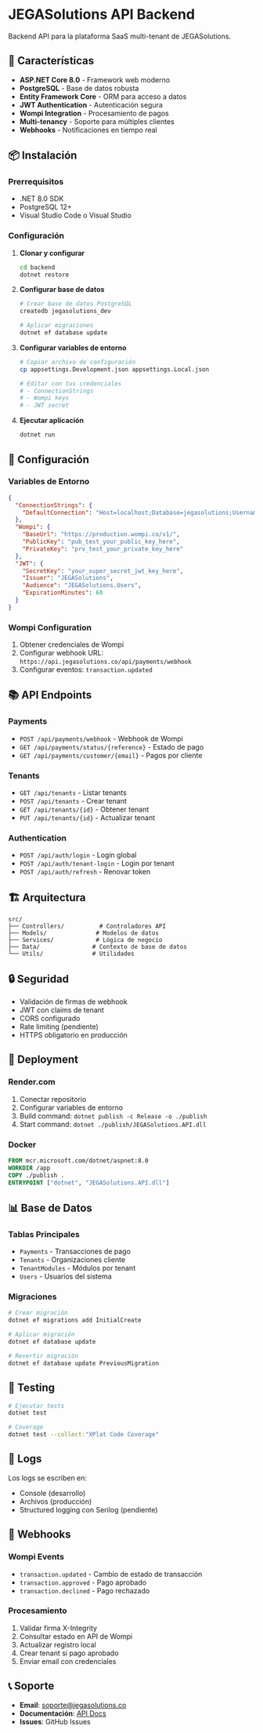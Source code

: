 # JEGASolutions API Backend

Backend API para la plataforma SaaS multi-tenant de JEGASolutions.

## 🚀 Características

- **ASP.NET Core 8.0** - Framework web moderno
- **PostgreSQL** - Base de datos robusta
- **Entity Framework Core** - ORM para acceso a datos
- **JWT Authentication** - Autenticación segura
- **Wompi Integration** - Procesamiento de pagos
- **Multi-tenancy** - Soporte para múltiples clientes
- **Webhooks** - Notificaciones en tiempo real

## 📦 Instalación

### Prerrequisitos

- .NET 8.0 SDK
- PostgreSQL 12+
- Visual Studio Code o Visual Studio

### Configuración

1. **Clonar y configurar**

   ```bash
   cd backend
   dotnet restore
   ```

2. **Configurar base de datos**

   ```bash
   # Crear base de datos PostgreSQL
   createdb jegasolutions_dev

   # Aplicar migraciones
   dotnet ef database update
   ```

3. **Configurar variables de entorno**

   ```bash
   # Copiar archivo de configuración
   cp appsettings.Development.json appsettings.Local.json

   # Editar con tus credenciales
   # - ConnectionStrings
   # - Wompi keys
   # - JWT secret
   ```

4. **Ejecutar aplicación**
   ```bash
   dotnet run
   ```

## 🔧 Configuración

### Variables de Entorno

```json
{
  "ConnectionStrings": {
    "DefaultConnection": "Host=localhost;Database=jegasolutions;Username=postgres;Password=password"
  },
  "Wompi": {
    "BaseUrl": "https://production.wompi.co/v1/",
    "PublicKey": "pub_test_your_public_key_here",
    "PrivateKey": "prv_test_your_private_key_here"
  },
  "JWT": {
    "SecretKey": "your_super_secret_jwt_key_here",
    "Issuer": "JEGASolutions",
    "Audience": "JEGASolutions.Users",
    "ExpirationMinutes": 60
  }
}
```

### Wompi Configuration

1. Obtener credenciales de Wompi
2. Configurar webhook URL: `https://api.jegasolutions.co/api/payments/webhook`
3. Configurar eventos: `transaction.updated`

## 📚 API Endpoints

### Payments

- `POST /api/payments/webhook` - Webhook de Wompi
- `GET /api/payments/status/{reference}` - Estado de pago
- `GET /api/payments/customer/{email}` - Pagos por cliente

### Tenants

- `GET /api/tenants` - Listar tenants
- `POST /api/tenants` - Crear tenant
- `GET /api/tenants/{id}` - Obtener tenant
- `PUT /api/tenants/{id}` - Actualizar tenant

### Authentication

- `POST /api/auth/login` - Login global
- `POST /api/auth/tenant-login` - Login por tenant
- `POST /api/auth/refresh` - Renovar token

## 🏗️ Arquitectura

```
src/
├── Controllers/          # Controladores API
├── Models/              # Modelos de datos
├── Services/            # Lógica de negocio
├── Data/               # Contexto de base de datos
└── Utils/              # Utilidades
```

## 🔒 Seguridad

- Validación de firmas de webhook
- JWT con claims de tenant
- CORS configurado
- Rate limiting (pendiente)
- HTTPS obligatorio en producción

## 🚀 Deployment

### Render.com

1. Conectar repositorio
2. Configurar variables de entorno
3. Build command: `dotnet publish -c Release -o ./publish`
4. Start command: `dotnet ./publish/JEGASolutions.API.dll`

### Docker

```dockerfile
FROM mcr.microsoft.com/dotnet/aspnet:8.0
WORKDIR /app
COPY ./publish .
ENTRYPOINT ["dotnet", "JEGASolutions.API.dll"]
```

## 📊 Base de Datos

### Tablas Principales

- `Payments` - Transacciones de pago
- `Tenants` - Organizaciones cliente
- `TenantModules` - Módulos por tenant
- `Users` - Usuarios del sistema

### Migraciones

```bash
# Crear migración
dotnet ef migrations add InitialCreate

# Aplicar migración
dotnet ef database update

# Revertir migración
dotnet ef database update PreviousMigration
```

## 🧪 Testing

```bash
# Ejecutar tests
dotnet test

# Coverage
dotnet test --collect:"XPlat Code Coverage"
```

## 📝 Logs

Los logs se escriben en:

- Console (desarrollo)
- Archivos (producción)
- Structured logging con Serilog (pendiente)

## 🔄 Webhooks

### Wompi Events

- `transaction.updated` - Cambio de estado de transacción
- `transaction.approved` - Pago aprobado
- `transaction.declined` - Pago rechazado

### Procesamiento

1. Validar firma X-Integrity
2. Consultar estado en API de Wompi
3. Actualizar registro local
4. Crear tenant si pago aprobado
5. Enviar email con credenciales

## 📞 Soporte

- **Email**: soporte@jegasolutions.co
- **Documentación**: [API Docs](https://api.jegasolutions.co/swagger)
- **Issues**: GitHub Issues

